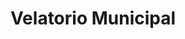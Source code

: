 ---
title: "Velatorio Municipal"
url: /lecinena/velatorio-municipal/
shop: directores de funerarias
---